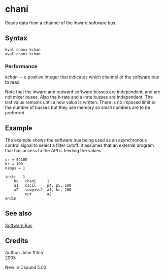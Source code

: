 <!--
id:chani
category:Signal I/O:Software Bus
-->
# chani
Reads data from a channel of the inward software bus.

## Syntax
``` csound-orc
kval chani kchan
aval chani kchan
```

### Performance

_kchan_ -- a positive integer that indicates which channel of the software bus to read

Note that the inward and outward software busses are independent, and are not mixer buses.  Also the k-rate and a-rate busses are independent.  The last value remains until a new value is written.  There is no imposed limit to the number of busses but they use memory so small numbers are to be preferred.

## Example

The example shows the software bus being used as an asynchronous control signal to select a filter cutoff.  It assumes that an external program that has access to the API is feeding the values

``` csound-orc linenums="1"
sr = 44100
kr = 100
ksmps = 1

instr   1
    kc   chani     1
    a1   oscil     p4, p5, 100
    a2   lowpass2  a1, kc, 200
         out       a2
endin
```

## See also

[Software Bus](../../sigio/softbus)

## Credits

Author: John ffitch<br>
2005<br>

New in Csound 5.00
